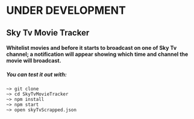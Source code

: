 # UNDER DEVELOPMENT

## Sky Tv Movie Tracker

#### Whitelist movies and before it starts to broadcast on one of Sky Tv channel; a notification will appear showing which time and channel the movie will broadcast.

##### You can test it out with:

```shell
~> git clone
~> cd SkyTvMovieTracker
~> npm install
~> npm start
~> open skyTvScrapped.json
```
